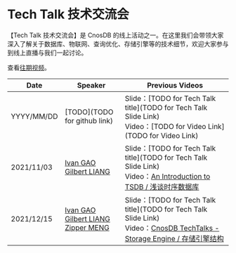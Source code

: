 # Tech Talk 技术交流会 

【Tech Talk 技术交流会】是 CnosDB 的线上活动之一。在这里我们会带领大家深入了解关于数据库、物联网、查询优化、存储引擎等的技术细节，欢迎大家参与到线上直播与我们一起讨论。


查看[往期视频](TODO)。 

| **Date**     | **Speaker**                                                                                    | **Previous Videos**|
| ---------- | ------------------------------------------------------------------------------------------ | ------------------------------------------------------------------------------------------------------------------------------------------------------------------------------------------------------------------------------------------------------------------------------ |
| YYYY/MM/DD | [TODO](TODO for github link)       | Slide：[TODO for Tech Talk title](TODO for Tech Talk Slide Link)<br>Video：[TODO for Video Link](TODO for Video Link)   
| 2021/11/03 | [Ivan GAO](https://github.com/IvanGao01)<br>[Gilbert LIANG](https://github.com/Gilbert-Liang)| Slide：[TODO for Tech Talk title](TODO for Tech Talk Slide Link)<br>Video：[An Introduction to TSDB / 浅谈时序数据库](https://youtu.be/CUIF7T1GYfE)
| 2021/12/15 | [Ivan GAO](https://github.com/IvanGao01)<br>[Gilbert LIANG](https://github.com/Gilbert-Liang)<br>[Zipper MENG](https://github.com/zipper-meng)| Slide：[TODO for Tech Talk title](TODO for Tech Talk Slide Link)<br>Video：[CnosDB TechTalks - Storage Engine / 存储引擎结构](https://www.youtube.com/watch?v=vaQ8sJicmzU)
